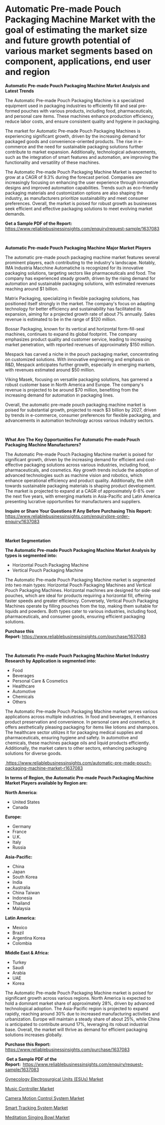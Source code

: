 <p><h1>Automatic Pre-made Pouch Packaging Machine Market with the goal of estimating the market size and future growth potential of various market segments based on component, applications, end user and region</h1></p><p><strong>Automatic Pre-made Pouch Packaging Machine Market Analysis and Latest Trends</strong></p>
<p><p>The Automatic Pre-made Pouch Packaging Machine is a specialized equipment used in packaging industries to efficiently fill and seal pre-formed pouches with various products, including food, pharmaceuticals, and personal care items. These machines enhance production efficiency, reduce labor costs, and ensure consistent quality and hygiene in packaging.</p><p>The market for Automatic Pre-made Pouch Packaging Machines is experiencing significant growth, driven by the increasing demand for packaged goods and convenience-oriented products. The rise in e-commerce and the need for sustainable packaging solutions further contribute to market expansion. Additionally, technological advancements, such as the integration of smart features and automation, are improving the functionality and versatility of these machines.</p><p>The Automatic Pre-made Pouch Packaging Machine Market is expected to grow at a CAGR of 9.3% during the forecast period. Companies are increasingly focusing on enhancing the user experience through innovative designs and improved automation capabilities. Trends such as eco-friendly packaging materials and customization options are also shaping the industry, as manufacturers prioritize sustainability and meet consumer preferences. Overall, the market is poised for robust growth as businesses seek efficient and effective packaging solutions to meet evolving market demands.</p></p>
<p><strong>Get a Sample PDF of the Report:&nbsp;</strong> <a href="https://www.reliablebusinessinsights.com/enquiry/request-sample/1637083">https://www.reliablebusinessinsights.com/enquiry/request-sample/1637083</a></p>
<p>&nbsp;</p>
<p><strong>Automatic Pre-made Pouch Packaging Machine Major Market Players</strong></p>
<p><p>The automatic pre-made pouch packaging machine market features several prominent players, each contributing to the industry's landscape. Notably, IMA Industria Macchine Automatiche is recognized for its innovative packaging solutions, targeting sectors like pharmaceuticals and food. The company has experienced steady growth, driven by the rising demand for automation and sustainable packaging solutions, with estimated revenues reaching around $1 billion.</p><p>Matrix Packaging, specializing in flexible packaging solutions, has positioned itself strongly in the market. The company's focus on adapting technology for better efficiency and sustainability has facilitated its expansion, aiming for a projected growth rate of about 7% annually. Sales revenue is estimated to be in the range of $120 million.</p><p>Bossar Packaging, known for its vertical and horizontal form-fill-seal machines, continues to expand its global footprint. The company emphasizes product quality and customer service, leading to increasing market penetration, with reported revenues of approximately $150 million. </p><p>Mespack has carved a niche in the pouch packaging market, concentrating on customized solutions. With innovative engineering and emphasis on R&D, Mespack anticipates further growth, especially in emerging markets, with revenues estimated around $50 million.</p><p>Viking Masek, focusing on versatile packaging solutions, has garnered a robust customer base in North America and Europe. The company's revenue is projected to be around $70 million, benefiting from the increasing demand for automation in packaging lines.</p><p>Overall, the automatic pre-made pouch packaging machine market is poised for substantial growth, projected to reach $3 billion by 2027, driven by trends in e-commerce, consumer preferences for flexible packaging, and advancements in automation technology across various industry sectors.</p></p>
<p>&nbsp;</p>
<p><strong>What Are The Key Opportunities For Automatic Pre-made Pouch Packaging Machine Manufacturers?</strong></p>
<p><p>The Automatic Pre-made Pouch Packaging Machine market is poised for significant growth, driven by the increasing demand for efficient and cost-effective packaging solutions across various industries, including food, pharmaceuticals, and cosmetics. Key growth trends include the adoption of advanced technologies such as machine vision and robotics, which enhance operational efficiency and product quality. Additionally, the shift towards sustainable packaging materials is shaping product development. The market is projected to expand at a CAGR of approximately 6-8% over the next five years, with emerging markets in Asia-Pacific and Latin America presenting lucrative opportunities for manufacturers and suppliers.</p></p>
<p><strong>Inquire or Share Your Questions If Any Before Purchasing This Report:</strong> <a href="https://www.reliablebusinessinsights.com/enquiry/pre-order-enquiry/1637083">https://www.reliablebusinessinsights.com/enquiry/pre-order-enquiry/1637083</a></p>
<p>&nbsp;</p>
<p><strong>Market Segmentation</strong></p>
<p><strong>The Automatic Pre-made Pouch Packaging Machine Market Analysis by types is segmented into:</strong></p>
<p><ul><li>Horizontal Pouch Packaging Machine</li><li>Vertical Pouch Packaging Machine</li></ul></p>
<p><p>The Automatic Pre-made Pouch Packaging Machine market is segmented into two main types: Horizontal Pouch Packaging Machines and Vertical Pouch Packaging Machines. Horizontal machines are designed for side-seal pouches, which are ideal for products requiring a horizontal fill, offering faster speeds and greater efficiency. Conversely, Vertical Pouch Packaging Machines operate by filling pouches from the top, making them suitable for liquids and powders. Both types cater to various industries, including food, pharmaceuticals, and consumer goods, ensuring efficient packaging solutions.</p></p>
<p><strong>Purchase this Report:&nbsp;</strong><a href="https://www.reliablebusinessinsights.com/purchase/1637083">https://www.reliablebusinessinsights.com/purchase/1637083</a></p>
<p>&nbsp;</p>
<p><strong>The Automatic Pre-made Pouch Packaging Machine Market Industry Research by Application is segmented into:</strong></p>
<p><ul><li>Food</li><li>Beverages</li><li>Personal Care & Cosmetics</li><li>Healthcare</li><li>Automotive</li><li>Chemicals</li><li>Others</li></ul></p>
<p><p>The Automatic Pre-made Pouch Packaging Machine market serves various applications across multiple industries. In food and beverages, it enhances product preservation and convenience. In personal care and cosmetics, it offers aesthetically pleasing packaging for items like lotions and shampoos. The healthcare sector utilizes it for packaging medical supplies and pharmaceuticals, ensuring hygiene and safety. In automotive and chemicals, these machines package oils and liquid products efficiently. Additionally, the market caters to other sectors, enhancing packaging solutions for diverse goods.</p></p>
<p><a href="https://www.reliablebusinessinsights.com/automatic-pre-made-pouch-packaging-machine-market-r1637083">&nbsp;https://www.reliablebusinessinsights.com/automatic-pre-made-pouch-packaging-machine-market-r1637083</a></p>
<p><strong>In terms of Region, the Automatic Pre-made Pouch Packaging Machine Market Players available by Region are:</strong></p>
<p>
    <p> <strong> North America: </strong>
        <ul>
            <li>United States</li>
            <li>Canada</li>
        </ul>
        </p> 
    <p> <strong> Europe: </strong>
        <ul>
            <li>Germany</li>
            <li>France</li>
            <li>U.K.</li>
            <li>Italy</li>
            <li>Russia</li>
        </ul>
        </p> 
    <p> <strong> Asia-Pacific: </strong>
        <ul>
            <li>China</li>
            <li>Japan</li>
            <li>South Korea</li>
            <li>India</li>
            <li>Australia</li>
            <li>China Taiwan</li>
            <li>Indonesia</li>
            <li>Thailand</li>
            <li>Malaysia</li>
        </ul>
        </p> 
    <p> <strong> Latin America: </strong>
        <ul>
            <li>Mexico</li>
            <li>Brazil</li>
            <li>Argentina Korea</li>
            <li>Colombia</li>
        </ul>
        </p> 
    <p> <strong> Middle East & Africa: </strong>
        <ul>
            <li>Turkey</li>
            <li>Saudi</li>
            <li>Arabia</li>
            <li>UAE</li>
            <li>Korea</li>
        </ul>
    </p>
    </p>
<p><p>The Automatic Pre-made Pouch Packaging Machine market is poised for significant growth across various regions. North America is expected to hold a dominant market share of approximately 28%, driven by advanced technological adoption. The Asia-Pacific region is projected to expand rapidly, reaching around 30% due to increased manufacturing activities and urbanization. Europe will maintain a steady share of about 25%, while China is anticipated to contribute around 17%, leveraging its robust industrial base. Overall, the market will thrive as demand for efficient packaging solutions increases globally.</p></p>
<p><strong>Purchase this Report: </strong><a href="https://www.reliablebusinessinsights.com/purchase/1637083">https://www.reliablebusinessinsights.com/purchase/1637083</a></p>
<p>&nbsp;<strong>Get a Sample PDF of the Report:&nbsp;&nbsp;</strong><a href="https://www.reliablebusinessinsights.com/enquiry/request-sample/1637083">https://www.reliablebusinessinsights.com/enquiry/request-sample/1637083</a></p>
<p><strong></strong></p>
<p><p><a href="https://medium.com/@runahaque64/strategic-market-insights-navigating-the-global-gynecology-electrosurgical-units-esus-market-4e5930e122ef">Gynecology Electrosurgical Units (ESUs) Market</a></p><p><a href="https://issuu.com/reportprime-2/docs/music-controller-market-size-2030.p_a9673be511d4a5">Music Controller Market</a></p><p><a href="https://issuu.com/reportprime-2/docs/camera-motion-control-system-market_65e1812ce8d4b7">Camera Motion Control System Market</a></p><p><a href="https://www.linkedin.com/pulse/smart-tracking-system-market-trends-analysis-opportunities-wfowf?trackingId=ZGq9uIvCT%2F2nm%2FMMFilpFA%3D%3D">Smart Tracking System Market</a></p><p><a href="https://www.linkedin.com/pulse/emerging-market-trends-regional-analysis-meditation-singing-bowl-d3rvf?trackingId=%2BFSYdqRSTCevIp%2Bs5YEVSA%3D%3D">Meditation Singing Bowl Market</a></p></p>